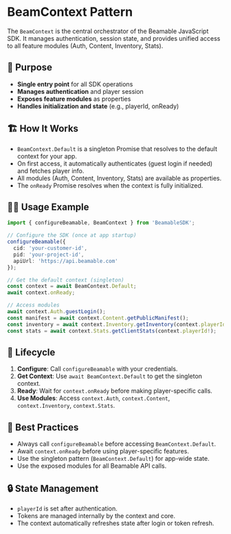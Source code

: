 # BeamContext Pattern

The `BeamContext` is the central orchestrator of the Beamable JavaScript SDK. It manages authentication, session state, and provides unified access to all feature modules (Auth, Content, Inventory, Stats).

## 🚀 Purpose
- **Single entry point** for all SDK operations
- **Manages authentication** and player session
- **Exposes feature modules** as properties
- **Handles initialization and state** (e.g., playerId, onReady)

## 🏗️ How It Works

- `BeamContext.Default` is a singleton Promise that resolves to the default context for your app.
- On first access, it automatically authenticates (guest login if needed) and fetches player info.
- All modules (Auth, Content, Inventory, Stats) are available as properties.
- The `onReady` Promise resolves when the context is fully initialized.

## 🧑‍💻 Usage Example

```typescript
import { configureBeamable, BeamContext } from 'BeamableSDK';

// Configure the SDK (once at app startup)
configureBeamable({
  cid: 'your-customer-id',
  pid: 'your-project-id',
  apiUrl: 'https://api.beamable.com'
});

// Get the default context (singleton)
const context = await BeamContext.Default;
await context.onReady;

// Access modules
await context.Auth.guestLogin();
const manifest = await context.Content.getPublicManifest();
const inventory = await context.Inventory.getInventory(context.playerId!);
const stats = await context.Stats.getClientStats(context.playerId!);
```

## 🔄 Lifecycle

1. **Configure**: Call `configureBeamable` with your credentials.
2. **Get Context**: Use `await BeamContext.Default` to get the singleton context.
3. **Ready**: Wait for `context.onReady` before making player-specific calls.
4. **Use Modules**: Access `context.Auth`, `context.Content`, `context.Inventory`, `context.Stats`.

## 📝 Best Practices
- Always call `configureBeamable` before accessing `BeamContext.Default`.
- Await `context.onReady` before using player-specific features.
- Use the singleton pattern (`BeamContext.Default`) for app-wide state.
- Use the exposed modules for all Beamable API calls.

## 🔒 State Management
- `playerId` is set after authentication.
- Tokens are managed internally by the context and core.
- The context automatically refreshes state after login or token refresh. 